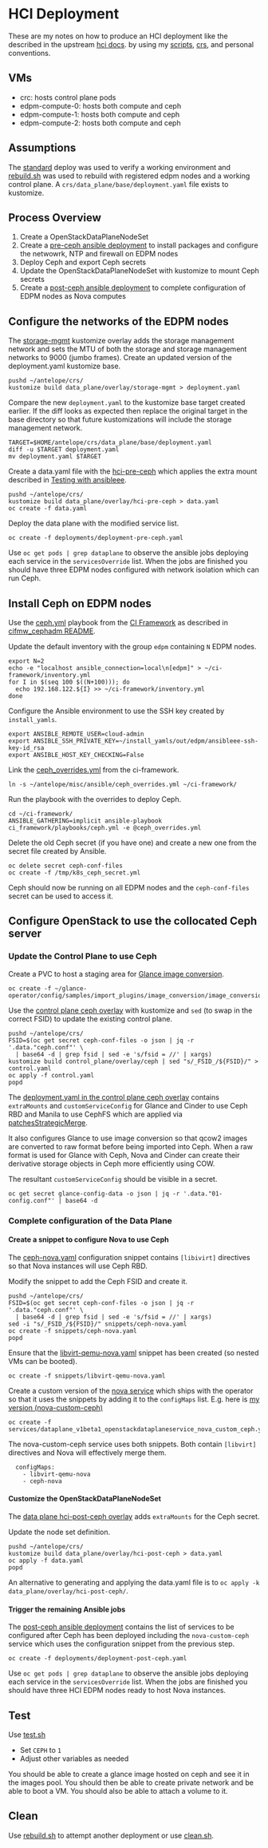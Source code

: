# HCI Deployment

These are my notes on how to produce an HCI deployment like the
described in the upstream
[hci docs](https://github.com/openstack-k8s-operators/docs/blob/main/hci.md).
by using my [scripts](../scripts), [crs](../crs), and personal
conventions.

## VMs

- crc: hosts control plane pods
- edpm-compute-0: hosts both compute and ceph
- edpm-compute-1: hosts both compute and ceph
- edpm-compute-2: hosts both compute and ceph

## Assumptions

The [standard](standard.md) deploy was used to verify a working
environment and [rebuild.sh](../scripts/rebuild.sh) was used to
rebuild with registered edpm nodes and a working control plane.
A `crs/data_plane/base/deployment.yaml` file exists to kustomize.

## Process Overview

1. Create a OpenStackDataPlaneNodeSet
2. Create a [pre-ceph ansible deployment](../crs/deployments/deployment-pre-ceph.yaml)
   to install packages and configure the netwowrk, NTP and firewall on EDPM nodes
3. Deploy Ceph and export Ceph secrets
4. Update the OpenStackDataPlaneNodeSet with kustomize to mount Ceph secrets
5. Create a [post-ceph ansible deployment](../crs/deployments/deployment-post-ceph.yaml)
   to complete configuration of EDPM nodes as Nova computes

## Configure the networks of the EDPM nodes

The [storage-mgmt](../crs/data_plane/overlay/storage-mgmt) kustomize
overlay adds the storage management network and sets the MTU of both
the storage and storage management networks to 9000 (jumbo frames).
Create an updated version of the deployment.yaml kustomize base.
```
pushd ~/antelope/crs/
kustomize build data_plane/overlay/storage-mgmt > deployment.yaml
```
Compare the new `deployment.yaml` to the kustomize base target created
earlier. If the diff looks as expected then replace the original
target in the base directory so that future kustomizations will
include the storage management network.
```
TARGET=$HOME/antelope/crs/data_plane/base/deployment.yaml
diff -u $TARGET deployment.yaml
mv deployment.yaml $TARGET
```
Create a data.yaml file with the
[hci-pre-ceph](../crs/data_plane/overlay/hci-pre-ceph)
which applies the extra mount described in
[Testing with ansibleee](https://openstack-k8s-operators.github.io/edpm-ansible/testing_with_ansibleee.html).
```
pushd ~/antelope/crs/
kustomize build data_plane/overlay/hci-pre-ceph > data.yaml
oc create -f data.yaml
```
Deploy the data plane with the modified service list.
```
oc create -f deployments/deployment-pre-ceph.yaml
```
Use `oc get pods | grep dataplane` to observe the ansible jobs
deploying each service in the `servicesOverride` list. When the jobs
are finished you should have three EDPM nodes configured with network
isolation which can run Ceph.

## Install Ceph on EDPM nodes

Use the
[ceph.yml](https://github.com/openstack-k8s-operators/ci-framework/blob/main/ci_framework/playbooks/ceph.yml) playbook
from the
[CI Framework](https://github.com/openstack-k8s-operators/ci-framework)
as described in
[cifmw_cephadm README](https://github.com/openstack-k8s-operators/ci-framework/blob/main/ci_framework/roles/cifmw_cephadm/README.md).

Update the default inventory with the group `edpm` containing `N` EDPM
nodes.
```
export N=2
echo -e "localhost ansible_connection=local\n[edpm]" > ~/ci-framework/inventory.yml
for I in $(seq 100 $((N+100))); do
  echo 192.168.122.${I} >> ~/ci-framework/inventory.yml
done
```
Configure the Ansible environment to use the SSH key created by `install_yamls`.
```
export ANSIBLE_REMOTE_USER=cloud-admin
export ANSIBLE_SSH_PRIVATE_KEY=~/install_yamls/out/edpm/ansibleee-ssh-key-id_rsa
export ANSIBLE_HOST_KEY_CHECKING=False
```
Link the [ceph_overrides.yml](../misc/ansible/ceph_overrides.yml) from
the ci-framework.
```
ln -s ~/antelope/misc/ansible/ceph_overrides.yml ~/ci-framework/
```
Run the playbook with the overrides to deploy Ceph.
```
cd ~/ci-framework/
ANSIBLE_GATHERING=implicit ansible-playbook ci_framework/playbooks/ceph.yml -e @ceph_overrides.yml
```
Delete the old Ceph secret (if you have one) and create a new one from
the secret file created by Ansible.
```
oc delete secret ceph-conf-files
oc create -f /tmp/k8s_ceph_secret.yml
```
Ceph should now be running on all EDPM nodes and the `ceph-conf-files`
secret can be used to access it.

## Configure OpenStack to use the collocated Ceph server

### Update the Control Plane to use Ceph

Create a PVC to host a staging area for [Glance image conversion](https://github.com/openstack-k8s-operators/glance-operator/tree/main/config/samples/import_plugins#enable-image-conversion-plugin).
```
oc create -f ~/glance-operator/config/samples/import_plugins/image_conversion/image_conversion_pvc.yaml
```

Use the [control plane ceph overlay](../crs/control_plane/overlay/ceph)
with kustomize and `sed` (to swap in the correct FSID) to update the
existing control plane.

```
pushd ~/antelope/crs/
FSID=$(oc get secret ceph-conf-files -o json | jq -r '.data."ceph.conf"' \
  | base64 -d | grep fsid | sed -e 's/fsid = //' | xargs)
kustomize build control_plane/overlay/ceph | sed "s/_FSID_/${FSID}/" > control.yaml
oc apply -f control.yaml
popd
```

The [deployment.yaml in the control plane ceph overlay](../crs/control_plane/overlay/ceph/deployment.yaml)
contains `extraMounts` and `customServiceConfig` for Glance and Cinder
to use Ceph RBD and Manila to use CephFS which are applied via
[patchesStrategicMerge](https://kubectl.docs.kubernetes.io/references/kustomize/builtins/#_patchesstrategicmerge_).

It also configures Glance to use image conversion so that qcow2 images
are converted to raw format before being imported into Ceph. When a
raw format is used for Glance with Ceph, Nova and Cinder can create
their derivative storage objects in Ceph more efficiently using COW.

The resultant `customServiceConfig` should be visible in a secret.
```
oc get secret glance-config-data -o json | jq -r '.data."01-config.conf"' | base64 -d
```

### Complete configuration of the Data Plane

#### Create a snippet to configure Nova to use Ceph

The [ceph-nova.yaml](../crs/snippets/ceph-nova.yaml) configuration
snippet contains `[libivirt]` directives so that Nova instances
will use Ceph RBD.

Modify the snippet to add the Ceph FSID and create it.
```
pushd ~/antelope/crs/
FSID=$(oc get secret ceph-conf-files -o json | jq -r '.data."ceph.conf"' \
  | base64 -d | grep fsid | sed -e 's/fsid = //' | xargs)
sed -i "s/_FSID_/${FSID}/" snippets/ceph-nova.yaml
oc create -f snippets/ceph-nova.yaml
popd
```

Ensure that the
[libvirt-qemu-nova.yaml](../crs/snippets/libvirt-qemu-nova.yaml)
snippet has been created (so nested VMs can be booted).
```
oc create -f snippets/libvirt-qemu-nova.yaml
```
Create a custom version of the
[nova service](https://github.com/openstack-k8s-operators/dataplane-operator/blob/main/config/services/dataplane_v1beta1_openstackdataplaneservice_nova.yaml)
which ships with the operator so that it uses the snippets by
adding it to the `configMaps` list. E.g. here is
[my version (nova-custom-ceph)](../crs/services/dataplane_v1beta1_openstackdataplaneservice_nova_custom_ceph.yaml)
```
oc create -f services/dataplane_v1beta1_openstackdataplaneservice_nova_custom_ceph.yaml
```
The nova-custom-ceph service uses both snippets. Both contain
`[libvirt]` directives and Nova will effectively merge them.
```
  configMaps:
    - libvirt-qemu-nova
    - ceph-nova
```
#### Customize the OpenStackDataPlaneNodeSet

The [data plane hci-post-ceph overlay](../crs/data_plane/overlay/hci-post-ceph)
adds `extraMounts` for the Ceph secret.

Update the node set definition.
```
pushd ~/antelope/crs/
kustomize build data_plane/overlay/hci-post-ceph > data.yaml
oc apply -f data.yaml
popd
```
An alternative to generating and applying the data.yaml file is to
`oc apply -k data_plane/overlay/hci-post-ceph/`.

#### Trigger the remaining Ansible jobs

The
[post-ceph ansible deployment](../crs/deployments/deployment-post-ceph.yaml)
contains the list of services to be configured after Ceph has been
deployed including the `nova-custom-ceph` service which uses the
configuration snippet from the previous step.
```
oc create -f deployments/deployment-post-ceph.yaml
```
Use `oc get pods | grep dataplane` to observe the ansible jobs
deploying each service in the `servicesOverride` list. When the jobs
are finished you should have three HCI EDPM nodes ready to host Nova
instances.

## Test

Use [test.sh](../scripts/test.sh)

- Set `CEPH` to `1`
- Adjust other variables as needed

You should be able to create a glance image hosted on ceph and see it
in the images pool. You should then be able to create private network
and be able to boot a VM. You should also be able to attach a volume
to it.

## Clean

Use [rebuild.sh](../scripts/rebuild.sh) to attempt another deployment
or use [clean.sh](../scripts/clean.sh).
